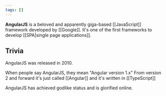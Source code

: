 ```yaml
---
tags: []
---
```

**AngularJS** is a beloved and apparently giga-based [[JavaScript]] framework developed by [[Google]].
It's one of the first frameworks to develop [[SPA|single page applications]].

## Trivia

AngularJS was released in 2010.

When people say AngularJS, they mean "Angular version 1.x"
From version 2 and forward it's just called [[Angular]] and it's written in [[TypeScript]]

AngularJS has achieved godlike status and is glorified online.